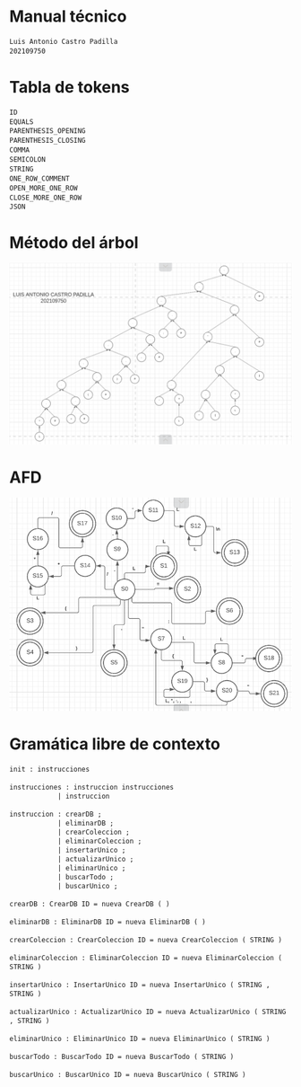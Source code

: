 # Manual técnico
```sh
Luis Antonio Castro Padilla
202109750
```

# Tabla de tokens
```sh
ID 
EQUALS  
PARENTHESIS_OPENING  
PARENTHESIS_CLOSING  
COMMA  
SEMICOLON  
STRING  
ONE_ROW_COMMENT  
OPEN_MORE_ONE_ROW  
CLOSE_MORE_ONE_ROW  
JSON  
```

# Método del árbol

![Arbol](/src/Imagenes/Arbol.png)

# AFD

![Automata finito determinista](/src/Imagenes/AFD.png)

# Gramática libre de contexto

    init : instrucciones

    instrucciones : instruccion instrucciones
                | instruccion

    instruccion : crearDB ;
                | eliminarDB ; 
                | crearColeccion ;
                | eliminarColeccion ;
                | insertarUnico ;
                | actualizarUnico ;
                | eliminarUnico ;
                | buscarTodo ;
                | buscarUnico ;

    crearDB : CrearDB ID = nueva CrearDB ( )

    eliminarDB : EliminarDB ID = nueva EliminarDB ( )

    crearColeccion : CrearColeccion ID = nueva CrearColeccion ( STRING )

    eliminarColeccion : EliminarColeccion ID = nueva EliminarColeccion ( STRING )

    insertarUnico : InsertarUnico ID = nueva InsertarUnico ( STRING , STRING )

    actualizarUnico : ActualizarUnico ID = nueva ActualizarUnico ( STRING , STRING )

    eliminarUnico : EliminarUnico ID = nueva EliminarUnico ( STRING )

    buscarTodo : BuscarTodo ID = nueva BuscarTodo ( STRING )

    buscarUnico : BuscarUnico ID = nueva BuscarUnico ( STRING )